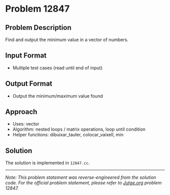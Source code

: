 # Problem 12847

## Problem Description

Find and output the minimum value in a vector of numbers.

## Input Format

- Multiple test cases (read until end of input)

## Output Format

- Output the minimum/maximum value found

## Approach

- Uses: vector
- Algorithm: nested loops / matrix operations, loop until condition
- Helper functions: dibuixar_tauler, colocar_vaixell, min

## Solution

The solution is implemented in `12847.cc`.

---

*Note: This problem statement was reverse-engineered from the solution code. For the official problem statement, please refer to [Jutge.org](https://jutge.org/) problem 12847.*
